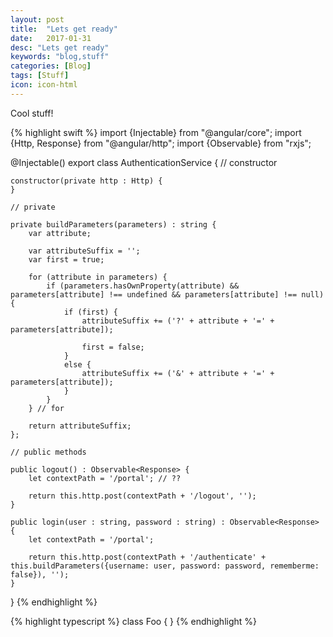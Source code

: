 ```yaml
---
layout: post
title:  "Lets get ready"
date:   2017-01-31
desc: "Lets get ready"
keywords: "blog,stuff"
categories: [Blog]
tags: [Stuff]
icon: icon-html
---
```


Cool stuff!

{% highlight swift %}
import {Injectable} from "@angular/core";
import {Http, Response} from "@angular/http";
import {Observable} from "rxjs";

@Injectable()
export class AuthenticationService {
    // constructor
    
    constructor(private http : Http) {
    }

    // private

    private buildParameters(parameters) : string {
        var attribute;

        var attributeSuffix = '';
        var first = true;

        for (attribute in parameters) {
            if (parameters.hasOwnProperty(attribute) && parameters[attribute] !== undefined && parameters[attribute] !== null) {
                if (first) {
                    attributeSuffix += ('?' + attribute + '=' + parameters[attribute]);

                    first = false;
                }
                else {
                    attributeSuffix += ('&' + attribute + '=' + parameters[attribute]);
                }
            }
        } // for

        return attributeSuffix;
    };

    // public methods

    public logout() : Observable<Response> {
        let contextPath = '/portal'; // ??

        return this.http.post(contextPath + '/logout', '');
    }

    public login(user : string, password : string) : Observable<Response> {
        let contextPath = '/portal';

        return this.http.post(contextPath + '/authenticate' + this.buildParameters({username: user, password: password, rememberme: false}), '');
    }
}
{% endhighlight %}

{% highlight typescript %}
class Foo {
}
{% endhighlight %}

